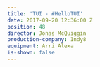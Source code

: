 ```yaml
---
title: 'TUI - #HelloTUI'
date: 2017-09-20 12:36:00 Z
position: 48
director: Jonas McQuiggin
production-company: Indy8
equipment: Arri Alexa
is-shown: false
---
```


